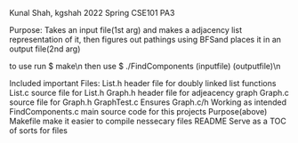 Kunal Shah, kgshah
2022 Spring CSE101 PA3

Purpose:
Takes an input file(1st arg) and makes a adjacency list representation of it, 
then figures out pathings using BFSand places it in an output file(2nd arg) 

to use run $ make\n
then use $ ./FindComponents (inputfile) (outputfile)\n

Included important Files:
List.h                      header file for doubly linked list functions
List.c                      source file for List.h
Graph.h                     header file for adjeacency graph
Graph.c                     source file for Graph.h
GraphTest.c                 Ensures Graph.c/h Working as intended
FindComponents.c            main source code for this projects Purpose(above)
Makefile                    make it easier to compile nessecary files
README                      Serve as a TOC of sorts for files


